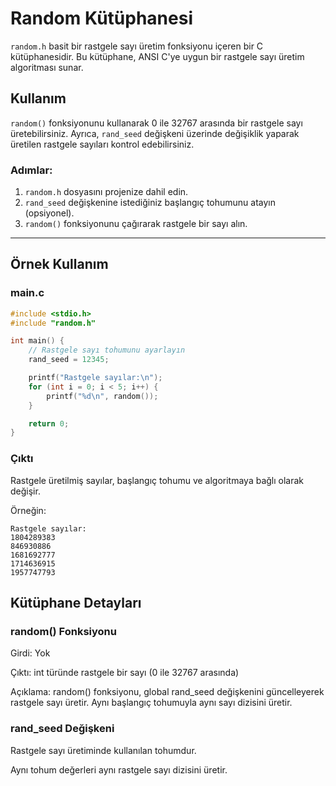 # Random Kütüphanesi

`random.h` basit bir rastgele sayı üretim fonksiyonu içeren bir C kütüphanesidir. Bu kütüphane, ANSI C'ye uygun bir rastgele sayı üretim algoritması sunar. 

## Kullanım
`random()` fonksiyonunu kullanarak 0 ile 32767 arasında bir rastgele sayı üretebilirsiniz. Ayrıca, `rand_seed` değişkeni üzerinde değişiklik yaparak üretilen rastgele sayıları kontrol edebilirsiniz.

### Adımlar:
1. `random.h` dosyasını projenize dahil edin.
2. `rand_seed` değişkenine istediğiniz başlangıç tohumunu atayın (opsiyonel).
3. `random()` fonksiyonunu çağırarak rastgele bir sayı alın.

---

## Örnek Kullanım

### **main.c**
```c
#include <stdio.h>
#include "random.h"

int main() {
    // Rastgele sayı tohumunu ayarlayın
    rand_seed = 12345;

    printf("Rastgele sayılar:\n");
    for (int i = 0; i < 5; i++) {
        printf("%d\n", random());
    }

    return 0;
}
```
### Çıktı

Rastgele üretilmiş sayılar, başlangıç tohumu ve algoritmaya bağlı olarak değişir. 


Örneğin:
```
Rastgele sayılar:
1804289383
846930886
1681692777
1714636915
1957747793
```
## Kütüphane Detayları
### random() Fonksiyonu

  Girdi: Yok

  Çıktı: int türünde rastgele bir sayı (0 ile 32767 arasında)
  
  Açıklama: random() fonksiyonu, global rand_seed değişkenini güncelleyerek rastgele sayı üretir. Aynı başlangıç tohumuyla aynı sayı dizisini üretir.
  

### rand_seed Değişkeni

   Rastgele sayı üretiminde kullanılan tohumdur.
   
   Aynı tohum değerleri aynı rastgele sayı dizisini üretir.
   
